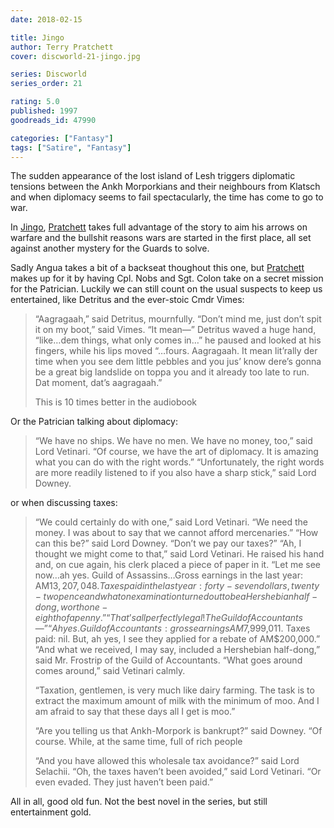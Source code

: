 ```yaml
---
date: 2018-02-15

title: Jingo
author: Terry Pratchett
cover: discworld-21-jingo.jpg

series: Discworld
series_order: 21

rating: 5.0
published: 1997
goodreads_id: 47990

categories: ["Fantasy"]
tags: ["Satire", "Fantasy"]
---
```


The sudden appearance of the lost island of Lesh triggers diplomatic tensions between the Ankh Morporkians and their neighbours from Klatsch and when diplomacy seems to fail spectacularly, the time has come to go to war.

<!--more-->

In [Jingo](), [Pratchett](../_authors/terry-pratchett.md) takes full advantage of the story to aim his arrows on warfare and the bullshit reasons wars are started in the first place, all set against another mystery for the Guards to solve.

Sadly Angua takes a bit of a backseat thoughout this one, but [Pratchett](../_authors/terry-pratchett.md) makes up for it by having Cpl. Nobs and Sgt. Colon take on a secret mission for the Patrician. Luckily we can still count on the usual suspects to keep us entertained, like Detritus and the ever-stoic Cmdr Vimes:

> “Aagragaah,” said Detritus, mournfully. “Don’t mind me, just don’t spit it on my boot,” said Vimes. “It mean—” Detritus waved a huge hand, “like…dem things, what only comes in…” he paused and looked at his fingers, while his lips moved “…fours. Aagragaah. It mean lit’rally der time when you see dem little pebbles and you jus’ know dere’s gonna be a great big landslide on toppa you and it already too late to run. Dat moment, dat’s aagragaah.”
>
> This is 10 times better in the audiobook

Or the Patrician talking about diplomacy:

> “We have no ships. We have no men. We have no money, too,” said Lord Vetinari. “Of course, we have the art of diplomacy. It is amazing what you can do with the right words.” “Unfortunately, the right words are more readily listened to if you also have a sharp stick,” said Lord Downey.

or when discussing taxes:

> “We could certainly do with one,” said Lord Vetinari. “We need the money. I was about to say that we cannot afford mercenaries.” “How can this be?” said Lord Downey. “Don’t we pay our taxes?” “Ah, I thought we might come to that,” said Lord Vetinari. He raised his hand and, on cue again, his clerk placed a piece of paper in it. “Let me see now…ah yes. Guild of Assassins…Gross earnings in the last year: AM$13,207,048. Taxes paid in the last year: forty-seven dollars, twenty-two pence and what on examination turned out to be a Hershebian half-dong, worth one-eighth of a penny.” “That’s all perfectly legal! The Guild of Accountants—” “Ah yes. Guild of Accountants: gross earnings AM$7,999,011. Taxes paid: nil. But, ah yes, I see they applied for a rebate of AM$200,000.” “And what we received, I may say, included a Hershebian half-dong,” said Mr. Frostrip of the Guild of Accountants. “What goes around comes around,” said Vetinari calmly.
>
> “Taxation, gentlemen, is very much like dairy farming. The task is to extract the maximum amount of milk with the minimum of moo. And I am afraid to say that these days all I get is moo.”
>
> “Are you telling us that Ankh-Morpork is bankrupt?” said Downey. “Of course. While, at the same time, full of rich people
>
> “And you have allowed this wholesale tax avoidance?” said Lord Selachii. “Oh, the taxes haven’t been avoided,” said Lord Vetinari. “Or even evaded. They just haven’t been paid.”

All in all, good old fun. Not the best novel in the series, but still entertainment gold.
